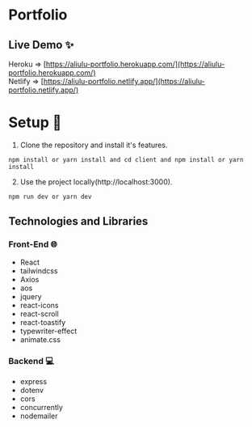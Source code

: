 # Portfolio

## Live Demo ✨

Heroku => [https://aliulu-portfolio.herokuapp.com/](https://aliulu-portfolio.herokuapp.com/)
<br />
Netlify => [https://aliulu-portfolio.netlify.app/](https://aliulu-portfolio.netlify.app/)


# Setup 🚀

1. Clone the repository and install it's features.

```
npm install or yarn install and cd client and npm install or yarn install
```

2. Use the project locally(http://localhost:3000).

```
npm run dev or yarn dev
```
## Technologies and Libraries

### Front-End 🌐
- React
- tailwindcss
- Axios
- aos
- jquery
- react-icons
- react-scroll
- react-toastify
- typewriter-effect
- animate.css

### Backend 💻
- express
- dotenv
- cors 
- concurrently
- nodemailer

